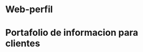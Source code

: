 # Web-perfil
<h1>Portafolio de informacion para clientes</h1
![Anotación 2020-09-09 174125](https://user-images.githubusercontent.com/64312487/92658097-f7e8e000-f2c3-11ea-91c8-6c6c1d883494.png)

